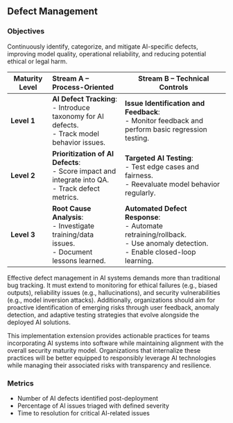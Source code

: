 ## Defect Management

### Objectives
Continuously identify, categorize, and mitigate AI-specific defects, improving model quality, operational reliability, and reducing potential ethical or legal harm.

| **Maturity Level** | **Stream A – Process-Oriented**                                                                       | **Stream B – Technical Controls**                                                                                               |
|--------------------|:------------------------------------------------------------------------------------------------------|---------------------------------------------------------------------------------------------------------------------------------|
| **Level 1**        | **AI Defect Tracking**:<br>- Introduce taxonomy for AI defects.<br>- Track model behavior issues.     | **Issue Identification and Feedback**:<br>- Monitor feedback and perform basic regression testing.                              |
| **Level 2**        | **Prioritization of AI Defects**:<br>- Score impact and integrate into QA.<br>- Track defect metrics. | **Targeted AI Testing**:<br>- Test edge cases and fairness.<br>- Reevaluate model behavior regularly.                           |
| **Level 3**        | **Root Cause Analysis**:<br>- Investigate training/data issues.<br>- Document lessons learned.        | **Automated Defect Response**:<br>- Automate retraining/rollback.<br>- Use anomaly detection.<br>- Enable closed-loop learning. |

Effective defect management in AI systems demands more than traditional bug tracking. It must extend to monitoring for ethical failures (e.g., biased outputs), reliability issues (e.g., hallucinations), and security vulnerabilities (e.g., model inversion attacks). Additionally, organizations should aim for proactive identification of emerging risks through user feedback, anomaly detection, and adaptive testing strategies that evolve alongside the deployed AI solutions.

This implementation extension provides actionable practices for teams incorporating AI systems into software while maintaining alignment with the overall security maturity model. Organizations that internalize these practices will be better equipped to responsibly leverage AI technologies while managing their associated risks with transparency and resilience.

### Metrics
* Number of AI defects identified post-deployment
* Percentage of AI issues triaged with defined severity
* Time to resolution for critical AI-related issues
